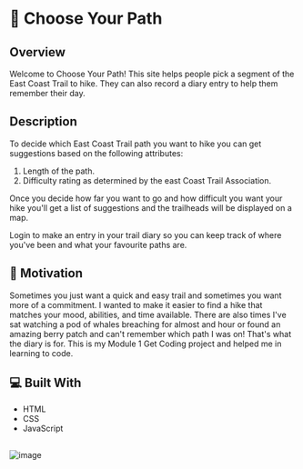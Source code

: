 # :sunrise_over_mountains: Choose Your Path

## Overview
Welcome to Choose Your Path! This site helps people pick a segment of the East Coast Trail to hike. They can also record a diary entry to help them remember their day.

## Description

To decide which East Coast Trail path you want to hike you can get suggestions based on the following attributes:

1. Length of the path.
2. Difficulty rating as determined by the east Coast Trail Association.

Once you decide how far you want to go and how difficult you want your hike you'll get a list of suggestions and the trailheads will be displayed on a map.

Login to make an entry in your trail diary so you can keep track of where you've been and what your favourite paths are.

## :seedling: Motivation

Sometimes you just want a quick and easy trail and sometimes you want more of a commitment. I wanted to make it easier to find a hike that matches your mood, abilities, and time available. There are also times I've sat watching a pod of whales breaching for almost and hour or found an amazing berry patch and can't remember which path I was on! That's what the diary is for. 
This is my Module 1 Get Coding project and helped me in learning to code. 

## :computer: Built With

- HTML
- CSS
- JavaScript

## 


![image](https://github.com/casslee1/PickATrail/assets/84476607/cade5b34-ae8b-4414-a93e-875e52d95988)



